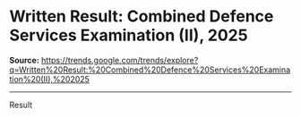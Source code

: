 # Written Result: Combined Defence Services Examination (II), 2025

**Source:** https://trends.google.com/trends/explore?q=Written%20Result:%20Combined%20Defence%20Services%20Examination%20(II),%202025

---

Result
